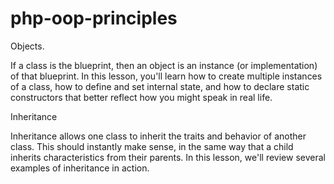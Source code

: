 # php-oop-principles
Objects.

If a class is the blueprint, then an object is an instance (or implementation) of that blueprint. In this lesson, you'll learn how to create multiple instances of a class, how to define and set internal state, and how to declare static constructors that better reflect how you might speak in real life.

Inheritance

Inheritance allows one class to inherit the traits and behavior of another class. This should instantly make sense, in the same way that a child inherits characteristics from their parents. In this lesson, we'll review several examples of inheritance in action.
